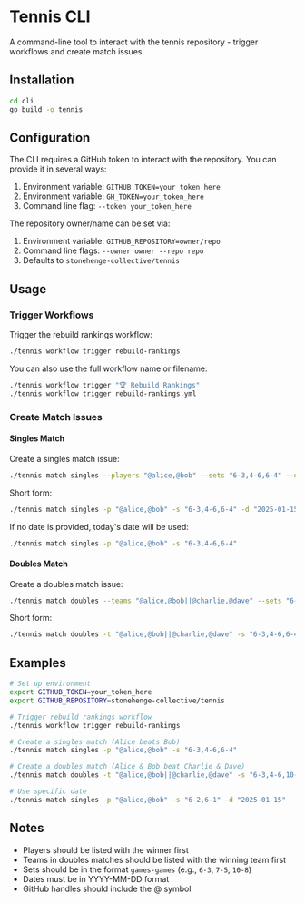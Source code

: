 # Tennis CLI

A command-line tool to interact with the tennis repository - trigger workflows and create match issues.

## Installation

```bash
cd cli
go build -o tennis
```

## Configuration

The CLI requires a GitHub token to interact with the repository. You can provide it in several ways:

1. Environment variable: `GITHUB_TOKEN=your_token_here`
2. Environment variable: `GH_TOKEN=your_token_here`  
3. Command line flag: `--token your_token_here`

The repository owner/name can be set via:

1. Environment variable: `GITHUB_REPOSITORY=owner/repo`
2. Command line flags: `--owner owner --repo repo`
3. Defaults to `stonehenge-collective/tennis`

## Usage

### Trigger Workflows

Trigger the rebuild rankings workflow:

```bash
./tennis workflow trigger rebuild-rankings
```

You can also use the full workflow name or filename:

```bash
./tennis workflow trigger "🏆 Rebuild Rankings"
./tennis workflow trigger rebuild-rankings.yml
```

### Create Match Issues

#### Singles Match

Create a singles match issue:

```bash
./tennis match singles --players "@alice,@bob" --sets "6-3,4-6,6-4" --date "2025-01-15"
```

Short form:

```bash
./tennis match singles -p "@alice,@bob" -s "6-3,4-6,6-4" -d "2025-01-15"
```

If no date is provided, today's date will be used:

```bash
./tennis match singles -p "@alice,@bob" -s "6-3,4-6,6-4"
```

#### Doubles Match

Create a doubles match issue:

```bash
./tennis match doubles --teams "@alice,@bob||@charlie,@dave" --sets "6-3,4-6,6-4" --date "2025-01-15"
```

Short form:

```bash
./tennis match doubles -t "@alice,@bob||@charlie,@dave" -s "6-3,4-6,6-4" -d "2025-01-15"
```

## Examples

```bash
# Set up environment
export GITHUB_TOKEN=your_token_here
export GITHUB_REPOSITORY=stonehenge-collective/tennis

# Trigger rebuild rankings workflow
./tennis workflow trigger rebuild-rankings

# Create a singles match (Alice beats Bob)
./tennis match singles -p "@alice,@bob" -s "6-3,4-6,6-4"

# Create a doubles match (Alice & Bob beat Charlie & Dave)
./tennis match doubles -t "@alice,@bob||@charlie,@dave" -s "6-3,4-6,10-8"

# Use specific date
./tennis match singles -p "@alice,@bob" -s "6-2,6-1" -d "2025-01-15"
```

## Notes

- Players should be listed with the winner first
- Teams in doubles matches should be listed with the winning team first
- Sets should be in the format `games-games` (e.g., `6-3`, `7-5`, `10-8`)
- Dates must be in YYYY-MM-DD format
- GitHub handles should include the @ symbol